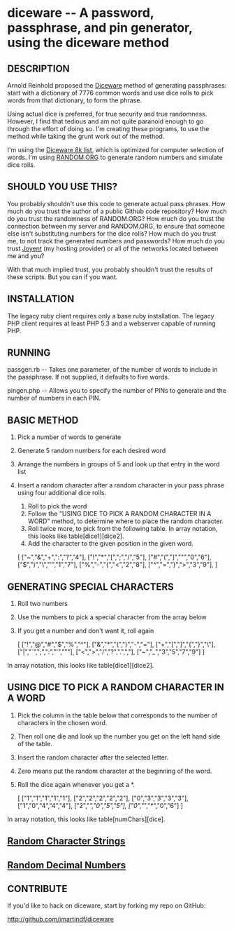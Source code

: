 diceware -- A password, passphrase, and pin generator, using the diceware method
====================================

## DESCRIPTION

Arnold Reinhold proposed the [Diceware](http://world.std.com/~reinhold/diceware.html) method of generating passphrases: start with a dictionary of 7776 common words and use dice rolls to pick words from that dictionary, to form the phrase.

Using actual dice is preferred, for true security and true randomness. However, I find that tedious and am not quite paranoid enough to go through the effort of doing so. I'm creating these programs, to use the method while taking the grunt work out of the method.

I'm using the [Diceware 8k list](http://world.std.com/%7Ereinhold/dicewarefaq.html#computer), which is optimized for computer selection of words. I'm using [RANDOM.ORG](http://www.random.org) to generate random numbers and simulate dice rolls.

## SHOULD YOU USE THIS?

You probably shouldn't use this code to generate actual pass phrases. How much do you trust the author of a public Github code repository? How much do you trust the randomness of RANDOM.ORG? How much do you trust the connection between my server and RANDOM.ORG, to ensure that someone else isn't substituting numbers for the dice rolls? How much do you trust me, to not track the generated numbers and passwords? How much do you trust [Joyent](http://www.joyent.com) (my hosting provider) or all of the networks located between me and you?

With that much implied trust, you probably shouldn't trust the results of these scripts. But you can if you want.

## INSTALLATION

The legacy ruby client requires only a base ruby installation. The legacy PHP client requires at least PHP 5.3 and a webserver capable of running PHP.

## RUNNING

passgen.rb -- Takes one parameter, of the number of words to include in the passphrase. If not supplied, it defaults to five words.

pingen.php -- Allows you to specify the number of PINs to generate and the number of numbers in each PIN.

## BASIC METHOD

1. Pick a number of words to generate
2. Generate 5 random numbers for each desired word
3. Arrange the numbers in groups of 5 and look up that entry in the word list
4. Insert a random character after a random character in your pass phrase using four additional dice rolls.
    1. Roll to pick the word
    2. Follow the "USING DICE TO PICK A RANDOM CHARACTER IN A WORD" method, to determine where to place the random character.
    4. Roll twice more, to pick from the following table. In array notation, this looks like table\[dice1\]\[dice2\].
    5. Add the character to the given position in the given word. 

    [
    ["~","&","+",":","?","4"],
    ["!","*","[",";","/","5"],
    ["#","(","]","\"","0","6"],
    ["$",")","\\","'","1","7"],
    ["%","-","{","<","2","8"],
    ["^","=","}",">","3","9"],
    ]

## GENERATING SPECIAL CHARACTERS

1. Roll two numbers
2. Use the numbers to pick a special character from the array below
3. If you get a number and don't want it, roll again

    [
    ["!","@","#","$","%","^"],
    ["&","*","(",")","-","="],
    ["+","[","]","{","}","\\"],
    ["|","`",";",":","'","\""],
    ["<",">","/","?",".",","],
    ["~","_","3","5","7","9"]
    ]

In array notation, this looks like table\[dice1\]\[dice2\].

## USING DICE TO PICK A RANDOM CHARACTER IN A WORD

1. Pick the column in the table below that corresponds to the number of characters in the chosen word.
2. Then roll one die and look up the number you get on the left hand side of the table.
3. Insert the random character after the selected letter.
4. Zero means put the random character at the beginning of the word.
5. Roll the dice again whenever you get a *.

    [
    ["1","1","1","1","1"],
    ["2","2","2","2","2"],
    ["0","3","3","3","3"],
    ["1","0","4","4","4"],
    ["2","*","0","5","5"],
    ["0","*","*","0","6"]
    ]

In array notation, this looks like table\[numChars\]\[dice\].

## [Random Character Strings](http://world.std.com/%7Ereinhold/dicewarefaq.html#randomstrings)

## [Random Decimal Numbers](http://world.std.com/%7Ereinhold/dicewarefaq.html#decimal)

## CONTRIBUTE

If you'd like to hack on diceware, start by forking my repo on GitHub:

http://github.com/jmartindf/diceware
